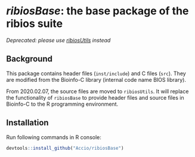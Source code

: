 *ribiosBase*: the base package of the ribios suite
===

*Deprecated: please use [ribiosUtils](https://github.com/Accio/ribiosUtils) instead*

## Background

This package contains header files (`inst/include`) and C files (`src`). They are modified from the Bioinfo-C library (internal code name BIOS library).

From 2020.02.07, the source files are moved to `ribiosUtils`. It will replace the functionality of `ribiosBase` to provide header files and source files in Bioinfo-C to the R programming environment.

## Installation

Run following commands in R console:

```R
devtools::install_github("Accio/ribiosBase")
```

